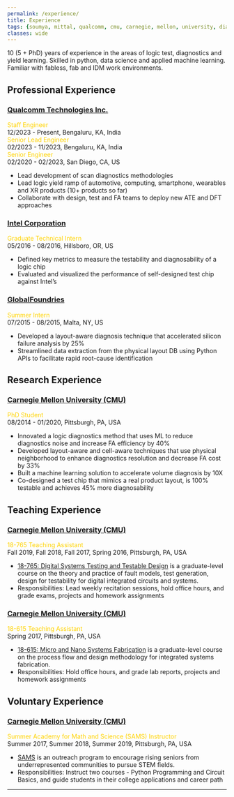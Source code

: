 ```yaml
---
permalink: /experience/
title: Experience
tags: {soumya, mittal, qualcomm, cmu, carnegie, mellon, university, diagnosis, silicon, debug, dft, atpg, yield, failure, pfa, machine learning, failure analysis, iit, graduate, phd, roorkee, intel, globalfoundries}
classes: wide
---
```


10 (5 + PhD) years of experience in the areas of logic test, diagnostics and yield learning. Skilled in python, data science and applied machine learning. Familiar with fabless, fab and IDM work environments.


## Professional Experience

### [Qualcomm Technologies Inc.](https://www.qualcomm.com/home)
<span style="color:#ffd300">Staff Engineer</span>\
12/2023 - Present, Bengaluru, KA, India\
<span style="color:#ffd300">Senior Lead Engineer</span>\
02/2023 - 11/2023, Bengaluru, KA, India\
<span style="color:#ffd300">Senior Engineer</span>\
02/2020 - 02/2023, San Diego, CA, US
+ Lead development of scan diagnostics methodologies
+ Lead logic yield ramp of automotive, computing, smartphone, wearables and XR products (10+ products so far)
+ Collaborate with design, test and FA teams to deploy new ATE and DFT approaches

### [Intel Corporation](https://www.intel.com)
<span style="color:#ffd300">Graduate Technical Intern</span>\
05/2016 - 08/2016, Hillsboro, OR, US
+ Defined key metrics to measure the testability and diagnosability of a logic chip
+ Evaluated and visualized the performance of self-designed test chip against Intel’s


### [GlobalFoundries](https://www.globalfoundries.com/)
<span style="color:#ffd300">Summer Intern</span>\
07/2015 - 08/2015, Malta, NY, US
+ Developed a layout-aware diagnosis technique that accelerated silicon failure analysis by 25%
+ Streamlined data extraction from the physical layout DB using Python APIs to facilitate rapid root-cause identification


## Research Experience

### [Carnegie Mellon University (CMU)](https://www.cmu.edu/)
<span style="color:#ffd300">PhD Student</span>\
08/2014 - 01/2020, Pittsburgh, PA, USA
+ Innovated a logic diagnostics method that uses ML to reduce diagnostics noise and increase FA efficiency by 40%
+ Developed layout-aware and cell-aware techniques that use physical neighborhood to enhance diagnostics
resolution and decrease FA cost by 33%
+ Built a machine learning solution to accelerate volume diagnosis by 10X
+ Co-designed a test chip that mimics a real product layout, is 100% testable and achieves 45% more diagnosability


## Teaching Experience

### [Carnegie Mellon University (CMU)](https://www.cmu.edu/)
<span style="color:#ffd300">18-765 Teaching Assistant</span>\
Fall 2019, Fall 2018, Fall 2017, Spring 2016, Pittsburgh, PA, USA
+ [18-765: Digital Systems Testing and Testable Design](https://courses.ece.cmu.edu/18765) is a graduate-level course on the theory and practice of fault models, test generation, design for testability for digital integrated circuits and systems.
+ Responsibilities:  Lead weekly recitation sessions, hold office hours, and grade exams, projects and homework assignments

### [Carnegie Mellon University (CMU)](https://www.cmu.edu/)
<span style="color:#ffd300">18-615 Teaching Assistant</span>\
Spring 2017, Pittsburgh, PA, USA
+ [18-615: Micro and Nano Systems Fabrication](https://courses.ece.cmu.edu/18615) is a graduate-level course on the process flow and design methodology for integrated systems fabrication.
+ Responsibilities: Hold office hours, and grade lab reports, projects and homework assignments


## Voluntary Experience

### [Carnegie Mellon University (CMU)](https://www.cmu.edu/)
<span style="color:#ffd300">Summer Academy for Math and Science (SAMS) Instructor</span>\
Summer 2017, Summer 2018, Summer 2019, Pittsburgh, PA, USA
+ [SAMS](https://www.cmu.edu/pre-college/academic-programs/sams.html) is an outreach program to encourage rising seniors from underrepresented communities to pursue STEM fields.
+ Responsibilities: Instruct two courses - Python Programming and Circuit Basics, and guide students in their college applications and career path

---
